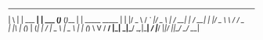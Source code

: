 

  _   _           _          _       _       _
 | \ | | ___   __| | ___    (_)___  (_)___  | | _____   _____ 
 |  \| |/ _ \ / _` |/ _ \   | / __| | / __| | |/ _ \ \ / / _ \
 | |\  | (_) | (_| |  __/   | \__ \ | \__ \ | | (_) \ V /  __/
 |_| \_|\___/ \__,_|\___|  _/ |___/ |_|___/ |_|\___/ \_/ \___|
